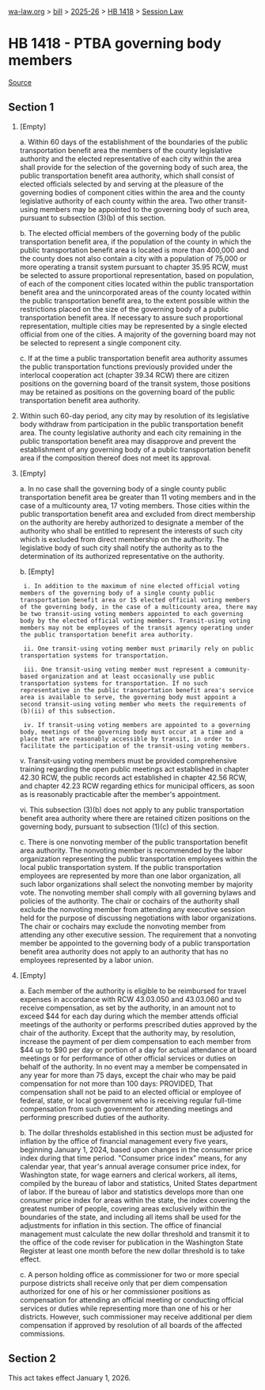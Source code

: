 [wa-law.org](/) > [bill](/bill/) > [2025-26](/bill/2025-26/) > [HB 1418](/bill/2025-26/hb/1418/) > [Session Law](/bill/2025-26/hb/1418/S.SL/)

# HB 1418 - PTBA governing body members

[Source](http://lawfilesext.leg.wa.gov/biennium/2025-26/Pdf/Bills/Session%20Laws/House/1418-S.SL.pdf)

## Section 1
1. [Empty]

    a. Within 60 days of the establishment of the boundaries of the public transportation benefit area the members of the county legislative authority and the elected representative of each city within the area shall provide for the selection of the governing body of such area, the public transportation benefit area authority, which shall consist of elected officials selected by and serving at the pleasure of the governing bodies of component cities within the area and the county legislative authority of each county within the area. Two other transit-using members may be appointed to the governing body of such area, pursuant to subsection (3)(b) of this section.

    b. The elected official members of the governing body of the public transportation benefit area, if the population of the county in which the public transportation benefit area is located is more than 400,000 and the county does not also contain a city with a population of 75,000 or more operating a transit system pursuant to chapter 35.95 RCW, must be selected to assure proportional representation, based on population, of each of the component cities located within the public transportation benefit area and the unincorporated areas of the county located within the public transportation benefit area, to the extent possible within the restrictions placed on the size of the governing body of a public transportation benefit area. If necessary to assure such proportional representation, multiple cities may be represented by a single elected official from one of the cities. A majority of the governing board may not be selected to represent a single component city.

    c. If at the time a public transportation benefit area authority assumes the public transportation functions previously provided under the interlocal cooperation act (chapter 39.34 RCW) there are citizen positions on the governing board of the transit system, those positions may be retained as positions on the governing board of the public transportation benefit area authority.

2. Within such 60-day period, any city may by resolution of its legislative body withdraw from participation in the public transportation benefit area. The county legislative authority and each city remaining in the public transportation benefit area may disapprove and prevent the establishment of any governing body of a public transportation benefit area if the composition thereof does not meet its approval.

3. [Empty]

    a. In no case shall the governing body of a single county public transportation benefit area be greater than 11 voting members and in the case of a multicounty area, 17 voting members. Those cities within the public transportation benefit area and excluded from direct membership on the authority are hereby authorized to designate a member of the authority who shall be entitled to represent the interests of such city which is excluded from direct membership on the authority. The legislative body of such city shall notify the authority as to the determination of its authorized representative on the authority.

    b. [Empty]

        i. In addition to the maximum of nine elected official voting members of the governing body of a single county public transportation benefit area or 15 elected official voting members of the governing body, in the case of a multicounty area, there may be two transit-using voting members appointed to each governing body by the elected official voting members. Transit-using voting members may not be employees of the transit agency operating under the public transportation benefit area authority.

        ii. One transit-using voting member must primarily rely on public transportation systems for transportation.

        iii. One transit-using voting member must represent a community-based organization and at least occasionally use public transportation systems for transportation. If no such representative in the public transportation benefit area's service area is available to serve, the governing body must appoint a second transit-using voting member who meets the requirements of (b)(ii) of this subsection.

        iv. If transit-using voting members are appointed to a governing body, meetings of the governing body must occur at a time and a place that are reasonably accessible by transit, in order to facilitate the participation of the transit-using voting members.

    v. Transit-using voting members must be provided comprehensive training regarding the open public meetings act established in chapter 42.30 RCW, the public records act established in chapter 42.56 RCW, and chapter 42.23 RCW regarding ethics for municipal officers, as soon as is reasonably practicable after the member's appointment.

    vi. This subsection (3)(b) does not apply to any public transportation benefit area authority where there are retained citizen positions on the governing body, pursuant to subsection (1)(c) of this section.

    c. There is one nonvoting member of the public transportation benefit area authority. The nonvoting member is recommended by the labor organization representing the public transportation employees within the local public transportation system. If the public transportation employees are represented by more than one labor organization, all such labor organizations shall select the nonvoting member by majority vote. The nonvoting member shall comply with all governing bylaws and policies of the authority. The chair or cochairs of the authority shall exclude the nonvoting member from attending any executive session held for the purpose of discussing negotiations with labor organizations. The chair or cochairs may exclude the nonvoting member from attending any other executive session. The requirement that a nonvoting member be appointed to the governing body of a public transportation benefit area authority does not apply to an authority that has no employees represented by a labor union.

4. [Empty]

    a. Each member of the authority is eligible to be reimbursed for travel expenses in accordance with RCW 43.03.050 and 43.03.060 and to receive compensation, as set by the authority, in an amount not to exceed $44 for each day during which the member attends official meetings of the authority or performs prescribed duties approved by the chair of the authority. Except that the authority may, by resolution, increase the payment of per diem compensation to each member from $44 up to $90 per day or portion of a day for actual attendance at board meetings or for performance of other official services or duties on behalf of the authority. In no event may a member be compensated in any year for more than 75 days, except the chair who may be paid compensation for not more than 100 days: PROVIDED, That compensation shall not be paid to an elected official or employee of federal, state, or local government who is receiving regular full-time compensation from such government for attending meetings and performing prescribed duties of the authority.

    b. The dollar thresholds established in this section must be adjusted for inflation by the office of financial management every five years, beginning January 1, 2024, based upon changes in the consumer price index during that time period. "Consumer price index" means, for any calendar year, that year's annual average consumer price index, for Washington state, for wage earners and clerical workers, all items, compiled by the bureau of labor and statistics, United States department of labor. If the bureau of labor and statistics develops more than one consumer price index for areas within the state, the index covering the greatest number of people, covering areas exclusively within the boundaries of the state, and including all items shall be used for the adjustments for inflation in this section. The office of financial management must calculate the new dollar threshold and transmit it to the office of the code reviser for publication in the Washington State Register at least one month before the new dollar threshold is to take effect.

    c. A person holding office as commissioner for two or more special purpose districts shall receive only that per diem compensation authorized for one of his or her commissioner positions as compensation for attending an official meeting or conducting official services or duties while representing more than one of his or her districts. However, such commissioner may receive additional per diem compensation if approved by resolution of all boards of the affected commissions.

## Section 2
This act takes effect January 1, 2026.

